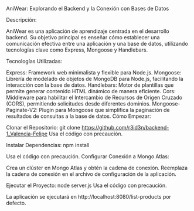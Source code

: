 AniWear: Explorando el Backend y la Conexión con Bases de Datos

Descripción:

AniWear es una aplicación de aprendizaje centrada en el desarrollo backend. Su objetivo principal es enseñar cómo establecer una comunicación efectiva entre una aplicación y una base de datos, utilizando tecnologías clave como Express, Mongoose y Handlebars.

Tecnologías Utilizadas:

Express: Framework web minimalista y flexible para Node.js.
Mongoose: Librería de modelado de objetos de MongoDB para Node.js, facilitando la interacción con la base de datos.
Handlebars: Motor de plantillas que permite generar contenido HTML dinámico de manera eficiente.
Cors: Middleware para habilitar el Intercambio de Recursos de Origen Cruzado (CORS), permitiendo solicitudes desde diferentes dominios.
Mongoose-Paginate-V2: Plugin para Mongoose que simplifica la paginación de resultados de consultas a la base de datos.
Cómo Empezar:

Clonar el Repositorio:
git clone https://github.com/r3id3n/backend-1_Valencia-Felipe
Usa el código con precaución.


Instalar Dependencias:
npm install

Usa el código con precaución.
Configurar Conexión a Mongo Atlas:

Crea un clúster en Mongo Atlas y obtén la cadena de conexión.
Reemplaza la cadena de conexión en el archivo de configuración de la aplicación.

Ejecutar el Proyecto:
node server.js
Usa el código con precaución.

La aplicación se ejecutará en http://localhost:8080/list-products por defecto.